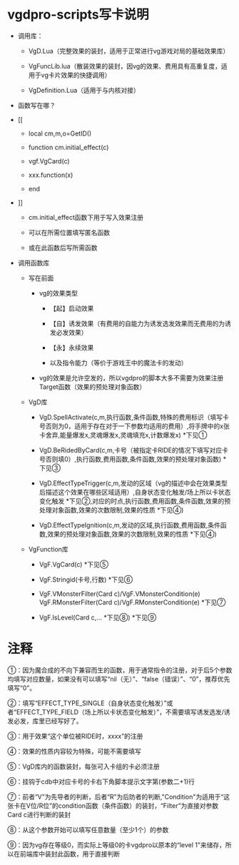 # vgdpro-scripts写卡说明

  * 调用库：
  
    * VgD.Lua（完整效果的装封，适用于正常进行vg游戏对局的基础效果库）
    
    * VgFuncLib.lua（散装效果的装封，因vg的效果、费用具有高重复度，适用于vg卡片效果的快捷调用）
    
    * VgDefinition.Lua（适用于与内核对接）
    
  * 函数写在哪？
  
  * [[
    
    * local cm,m,o=GetID()
    
    * function cm.initial_effect(c)
    
    * vgf.VgCard(c)
     
    * xxx.function(x)
      
    * end
    
  * ]]
    
    * cm.initial_effect函数下用于写入效果注册
    
    * 可以在所需位置填写匿名函数
    
    * 或在此函数后写所需函数
    
  * 调用函数库
  
    * 写在前面
    
      * vg的效果类型
      
        * 【起】启动效果
        
        * 【自】诱发效果（有费用的自能力为诱发选发效果而无费用的为诱发必发效果）
        
        * 【永】永续效果
        
        * 以及指令能力（等价于游戏王中的魔法卡的发动）
        
      * vg的效果是允许空发的，所以vgdpro的脚本大多不需要为效果注册Target函数（效果的预处理对象函数）
      
    * VgD库
    
      * VgD.SpellActivate(c,m,执行函数,条件函数,特殊的费用标识（填写卡号否则为0，适用于存在对于一下参数均适用的费用）,将手牌中的x张卡舍弃,能量爆发x,灵魂爆发x,灵魂填充x,计数爆发x) *下见①
      
      * VgD.BeRidedByCard(c,m,卡号（被指定卡RIDE的情况下填写对应卡号否则填0）,执行函数,费用函数,条件函数,效果的预处理对象函数) *下见③
      
      * VgD.EffectTypeTrigger(c,m,发动的区域（vg的描述中会在效果类型后描述这个效果在哪些区域适用）,自身状态变化触发/场上所以卡状态变化触发 *下见②,对应的时点,执行函数,费用函数,条件函数,效果的预处理对象函数,效果的次数限制,效果的性质 *下见④)
      
      * VgD.EffectTypeIgnition(c,m,发动的区域,执行函数,费用函数,条件函数,效果的预处理对象函数,效果的次数限制,效果的性质 *下见④)
      
    * VgFunction库
    
      * VgF.VgCard(c) *下见⑤
      
      * VgF.Stringid(卡号,行数) *下见⑥
      
      * VgF.VMonsterFilter(Card c)/VgF.VMonsterCondition(e)  VgF.RMonsterFilter(Card c)/VgF.RMonsterCondition(e) *下见⑦
      
      * VgF.IsLevel(Card c,... *下见⑧) *下见⑨
      
# 注释

  ①：因为魔合成的不向下兼容而生的函数，用于通常指令的注册，对于后5个参数均填写对应数量，如果没有可以填写“nil（无）”、“false（错误）”、“0”，推荐优先填写“0”。
  
  ②：填写“EFFECT_TYPE_SINGLE（自身状态变化触发）”或者“EFFECT_TYPE_FIELD（场上所以卡状态变化触发）”，不需要填写诱发选发/诱发必发，库里已经写好了。
  
  ③：用于效果“这个单位被RIDE时，xxxx”的注册
  
  ④：效果的性质内容较为特殊，可能不需要填写
  
  ⑤：VgD库内的函数装封，每张可入卡组的卡必须注册
  
  ⑥：挂钩于cdb中对应卡号的卡右下角脚本提示文字第(参数二+1)行
  
  ⑦：前者“V”为先导者的判断，后者“R”为后防者的判断,"Condition"为适用于“这张卡在V位/R位”的condition函数（条件函数）的装封，“Filter”为直接对参数Card c进行判断的装封
  
  ⑧：从这个参数开始可以填写任意数量（至少1个）的参数
  
  ⑨：因为vg存在等级0，而实际上等级0的卡vgdpro以原本的“level 1”来储存，所以在前端库中装封此函数，用于直接判断
  
